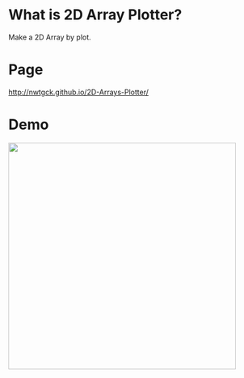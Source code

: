 # What is 2D Array Plotter? #

Make a 2D Array by plot.

# Page #

http://nwtgck.github.io/2D-Arrays-Plotter/

# Demo #

<image src="https://raw.githubusercontent.com/nwtgck/2D-Arrays-Plotter/master/image/demo1.gif" width=450>
